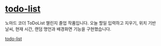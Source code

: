 # [todo-list](https://ittnw39.github.io/todo-list/)
노마드 코더 ToDoList 챌린지 졸업 작품입니다.
오늘 할일 입력하고 지우기, 위치 기반 날씨, 현재 시간, 랜덤 명언과 배경화면 기능을 구현했습니다.  

[todo-list](https://ittnw39.github.io/todo-list/)
